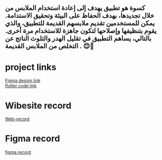 ## كسوة هو تطبيق يهدف إلى إعادة استخدام الملابس من خلال تجديدها، بهدف الحفاظ على البيئة وتحقيق الاستدامة. يمكن للمستخدمين تقديم ملابسهم القديمة للتطبيق، والذي يقوم بتنظيفها وإصلاحها لتكون جاهزة للاستخدام مرة أخرى. بالتالي، يساهم التطبيق في تقليل الهدر والتلوث الناتج عن التخلص من الملابس القديمة . 😊🌿   


# project links
[Figma design link](https://www.figma.com/design/t4mBNa3Tf0sIE23vZ0uyEB/IEEE_DevDuel?node-id=0-1&t=OI0sbmbEwVtSv4MM-1)  
[flutter code link](https://github.com/WaelLasheen/Kiswa)  
# Wibesite record   
[Web-record](https://drive.google.com/file/d/18XlPOLTNPlcO_LrSu0Cfxgd3CIXkesgL/view?usp=sharing)  
# Figma record  
[figma record](https://drive.google.com/file/d/19NqVG3QslJQY4hL8RCFEyvu7Dp_VVlr_/view?usp=drivesdk)


